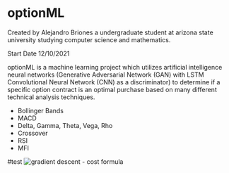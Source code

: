 # optionML
Created by Alejandro Briones a undergraduate student at arizona state university studying computer science and mathematics.

Start Date 12/10/2021

optionML is a machine learning project which utilizes artificial intelligence neural networks (Generative Adversarial Network (GAN) with LSTM Convolutional Neural Network (CNN) as a discriminator) to determine if a specific option contract is an optimal purchase based on many different technical analysis techniques.

- Bollinger Bands
- MACD
- Delta, Gamma, Theta, Vega, Rho
- Crossover
- RSI
- MFI


#test
![gradient descent - cost formula](https://user-images.githubusercontent.com/38999690/145663514-aba82b20-3c8d-4602-adaa-3954a7ac39b1.JPG)

